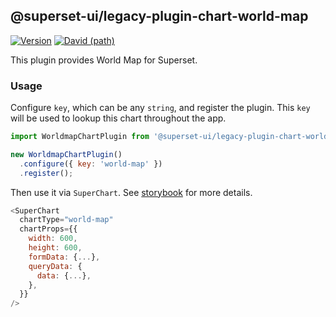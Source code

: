 ## @superset-ui/legacy-plugin-chart-world-map

[![Version](https://img.shields.io/npm/v/@superset-ui/legacy-plugin-chart-world-map.svg?style=flat-square)](https://img.shields.io/npm/v/@superset-ui/legacy-plugin-chart-world-map.svg?style=flat-square)
[![David (path)](https://img.shields.io/david/apache-superset/superset-ui-plugins.svg?path=packages%2Fsuperset-ui-legacy-plugin-chart-world-map&style=flat-square)](https://david-dm.org/apache-superset/superset-ui-plugins?path=packages/superset-ui-legacy-plugin-chart-world-map)

This plugin provides World Map for Superset.

### Usage

Configure `key`, which can be any `string`, and register the plugin. This `key` will be used to lookup this chart throughout the app.

```js
import WorldmapChartPlugin from '@superset-ui/legacy-plugin-chart-world-map';

new WorldmapChartPlugin()
  .configure({ key: 'world-map' })
  .register();
```

Then use it via `SuperChart`. See [storybook](https://apache-superset.github.io/superset-ui-plugins/?selectedKind=plugin-chart-world-map) for more details.

```js
<SuperChart
  chartType="world-map"
  chartProps={{
    width: 600,
    height: 600,
    formData: {...},
    queryData: {
      data: {...},
    },
  }}
/>
```